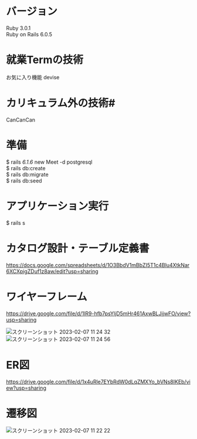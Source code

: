 
 # バージョン 
  Ruby 3.0.1  
  Ruby on Rails 6.0.5

 # 就業Termの技術
  お気に入り機能
  devise

 # カリキュラム外の技術#
CanCanCan

 # 準備 

  $ rails _6.1.6_ new Meet -d postgresql  
  $ rails db:create  
  $ rails db:migrate  
  $ rails db:seed  

 # アプリケーション実行
  $ rails s

 # カタログ設計・テーブル定義書 

https://docs.google.com/spreadsheets/d/1O3BbdV1mBbZI5T1c4Blu4XtkNar6XCXpigZDuf1z8aw/edit?usp=sharing


 # ワイヤーフレーム 

https://drive.google.com/file/d/1lR9-hfb7psYljD5mHr461AxwBLJijwFO/view?usp=sharing

![スクリーンショット 2023-02-07 11 24 32](https://user-images.githubusercontent.com/115207363/217133362-eb4add21-0413-40f3-a3f4-9f43fd7bc2c6.png)
![スクリーンショット 2023-02-07 11 24 56](https://user-images.githubusercontent.com/115207363/217133368-e84ef918-1d93-4a3e-86e2-19f2a8b2e3b5.png)

 # ER図

https://drive.google.com/file/d/1x4uRle7EYbRdW0dLqZMXYo_bVNs8IKEb/view?usp=sharing

 # 遷移図
![スクリーンショット 2023-02-07 11 22 22](https://user-images.githubusercontent.com/115207363/217133124-ca96be74-d709-4dc2-be0a-c47d87d3d933.png)
